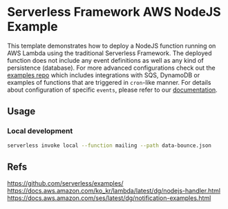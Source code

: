 
# Serverless Framework AWS NodeJS Example

This template demonstrates how to deploy a NodeJS function running on AWS Lambda using the traditional Serverless Framework. The deployed function does not include any event definitions as well as any kind of persistence (database). For more advanced configurations check out the [examples repo](https://github.com/serverless/examples/) which includes integrations with SQS, DynamoDB or examples of functions that are triggered in `cron`-like manner. For details about configuration of specific `events`, please refer to our [documentation](https://www.serverless.com/framework/docs/providers/aws/events/).

## Usage

### Local development

```bash
serverless invoke local --function mailing --path data-bounce.json
```
## Refs
https://github.com/serverless/examples/  
https://docs.aws.amazon.com/ko_kr/lambda/latest/dg/nodejs-handler.html  
https://docs.aws.amazon.com/ses/latest/dg/notification-examples.html

